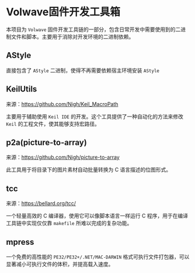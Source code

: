 # Volwave固件开发工具箱

本项目为 `Volwave` 固件开发工具链的一部分，包含日常开发中需要使用到的二进制文件和脚本。主要用于消除对开发环境的二进制依赖。

## AStyle

直接包含了 `AStyle` 二进制，使得不再需要依赖宿主环境安装 `AStyle`

## KeilUtils

来源：https://github.com/Nigh/Keil_MacroPath

主要用于辅助使用 `Keil IDE` 的开发。这个工具提供了一种自动化的方法来修改 `Keil` 的工程文件，使其能够支持宏路径。

## p2a(picture-to-array)

来源：https://github.com/Nigh/picture-to-array

此工具用于将目录下的图片素材自动批量转换为 C 语言描述的位图形式。

## tcc

来源：https://bellard.org/tcc/

一个轻量高效的 C 编译器，使用它可以像脚本语言一样运行 C 程序，用于在编译工具链中实现仅仅靠 `makefile` 所难以完成的复杂功能。

## mpress

一个免费的高性能的 `PE32/PE32+/.NET/MAC-DARWIN` 格式可执行文件打包器，可以显著减小可执行文件的体积，并提高载入速度。
